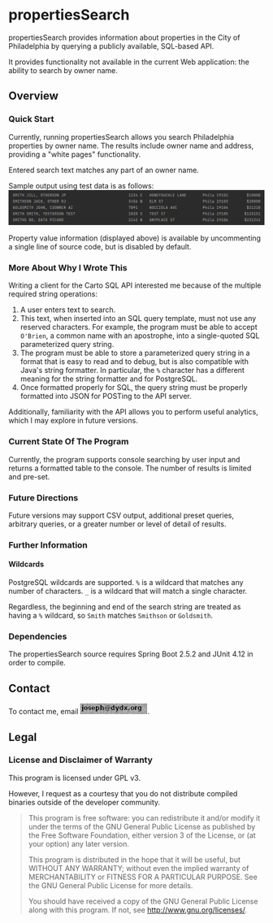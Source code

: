 # propertiesSearch

propertiesSearch provides information about properties in the City of Philadelphia
by querying a publicly available, SQL-based API.

It provides functionality not available in the current Web application: the ability
to search by owner name.

## Overview
### Quick Start

Currently, running propertiesSearch allows you search Philadelphia properties by
owner name. The results include owner name and address, providing a
"white pages" functionality.

Entered search text matches any part of an owner name.

Sample output using test data is as follows:
![..5 rows of test data displayed in a printed table..](testoutput.png)

Property value information (displayed above) is available by uncommenting a single line of
source code, but is disabled by default.

### More About Why I Wrote This
Writing a client for the Carto SQL API interested me because of the multiple
required string operations:

1) A user enters text to search.
2) This text, when inserted into an SQL query template, must not use
any reserved characters. For example, the program must be able to accept
`O'Brien`, a common name with an apostrophe, into a single-quoted SQL
parameterized query string.
3) The program must be able to store a
parameterized query string in a format that
is easy to read and to debug, but is also
compatible with Java's string formatter.
In particular, the `%` character has a
different meaning for the string formatter
and for PostgreSQL.
4) Once formatted properly for SQL, the query string must be properly formatted
into JSON for POSTing to the API server.

Additionally, familiarity with the API allows you to perform useful analytics,
which I may explore in future versions.

### Current State Of The Program

Currently, the program supports console searching by user input and returns
a formatted table to the console. The number of results is limited and pre-set.

### Future Directions
Future versions may support CSV output, additional preset queries, arbitrary
queries, or a greater number or level of detail of results.

### Further Information
#### Wildcards
PostgreSQL wildcards are supported. `%` is a wildcard that matches any number
of characters. `_` is a wildcard that will match a single character.

Regardless, the beginning and end of the search string are treated as having
a `%` wildcard, so `Smith` matches `Smithson` or `Goldsmith`.

### Dependencies
The propertiesSearch source requires Spring Boot 2.5.2 and JUnit 4.12
in order to compile.

## Contact
To contact me, email ![dydx.org domain name, username joseph](/emailnoise.png).

## Legal
### License and Disclaimer of Warranty
This program is licensed under GPL v3.

However, I request as a courtesy that you do not distribute compiled binaries
outside of the developer community.

> This program is free software: you can redistribute it and/or modify
it under the terms of the GNU General Public License as published by
the Free Software Foundation, either version 3 of the License, or
(at your option) any later version.
>
> This program is distributed in the hope that it will be useful,
but WITHOUT ANY WARRANTY; without even the implied warranty of
MERCHANTABILITY or FITNESS FOR A PARTICULAR PURPOSE.  See the
GNU General Public License for more details.
>
>You should have received a copy of the GNU General Public License
along with this program.  If not, see <http://www.gnu.org/licenses/>.
